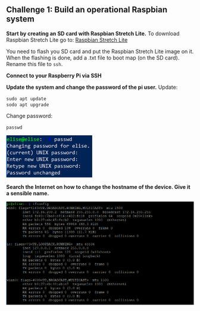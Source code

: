 ## Challenge 1: Build an operational Raspbian system

**Start by creating an SD card with Raspbian Stretch Lite.**
To download Raspbian Stretch Lite go to:
[Raspbian Stretch Lite](https://www.raspberrypi.org/downloads/raspbian/)

You need to flash you SD card and put the Raspbian Stretch Lite image on it.
When the flashing is done, add a .txt file to boot map (on the SD card). Rename this file to `ssh`.

**Connect to your Raspberry Pi via SSH**


**Update the system and change the password of the pi user.**
Update:
```
sudo apt update
sodo apt upgrade
```
Change password:
```
passwd
```

![Change-Password](./img/password.PNG)

**Search the Internet on how to change the hostname of the device. Give it a sensible name.**



![ifconfig](./img/ifconfig.png)

